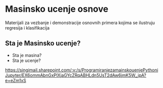 # Masinsko ucenje osnove

Materijali za vezbanje i demonstracije osnovnih primera kojima se ilustruju 
regresija i klasifikacija


## Sta je Masinsko ucenje?

  - Sta je masina?
  - Sta je ucenje?
  

  https://singimail.sharepoint.com/:v:/s/ProgramiranjezamainskouenjePythoniJupyter/EX6ommAbnGxPlXjaGYcZRqABHLdn5UsT2dAw6jmK5W_jpA?e=eZm1xS